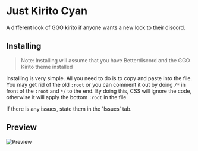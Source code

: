 # Just Kirito Cyan 
A different look of  GGO kirito if anyone wants a new look to their discord.

## Installing
> Note: Installing will assume that you have Betterdiscord and the GGO Kirito theme installed

Installing is very simple. All you need to do is to copy and paste into the file. 
<br> You may get rid of the old `:root` or you can comment it out by doing `/*` in front of the `:root` and `*/` to the end. By doing this, CSS will ignore the code, otherwise it will apply the bottom `:root` in the file

If there is any issues, state them in the 'Issues' tab.

## Preview
![Preview](https://raw.githubusercontent.com/VaporousCreeper/BetterDiscord-ThemesAndPlugins/master/Themes/GGO_Kirito/templates/just_kirito_cyan/just_kirito_cyan_preview.PNG)
